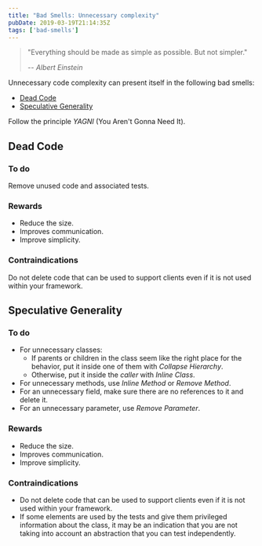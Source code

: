 ```yaml
---
title: "Bad Smells: Unnecessary complexity"
pubDate: 2019-03-19T21:14:35Z
tags: ['bad-smells']
---
```

>"Everything should be made as simple as possible. But not simpler."
>
>-- <cite>Albert Einstein</cite>

Unnecessary code complexity can present itself in the following bad smells:

* [Dead Code](#dead-code)
* [Speculative Generality](#speculative-generality)

Follow the principle *YAGNI* (You Aren't Gonna Need It).

## Dead Code
### To do

Remove unused code and associated tests.

### Rewards

* Reduce the size.
* Improves communication.
* Improve simplicity.

### Contraindications

Do not delete code that can be used to support clients even if it is not used within your framework.

## Speculative Generality
### To do

* For unnecessary classes:
  * If parents or children in the class seem like the right place for the behavior, put it inside one of them with *Collapse Hierarchy*.
  * Otherwise, put it inside the *caller* with *Inline Class*.
* For unnecessary methods, use *Inline Method* or *Remove Method*.
* For an unnecessary field, make sure there are no references to it and delete it.
* For an unnecessary parameter, use *Remove Parameter*.

### Rewards

* Reduce the size.
* Improves communication.
* Improve simplicity.

### Contraindications

* Do not delete code that can be used to support clients even if it is not used within your framework.
* If some elements are used by the tests and give them privileged information about the class, it may be an indication that you are not taking into account an abstraction that you can test independently.